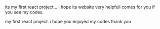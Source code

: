 its my first react project...
i hope its website  very helpfull comes for you if you see my codes.

my first react project. i hope you enjoyed my codes
 thank you